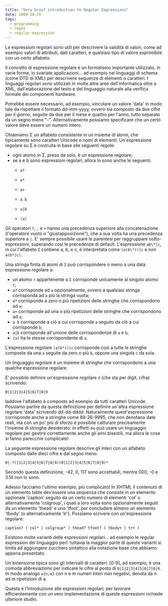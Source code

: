 ```yaml
---
title: "Very brief introduction to Regular Expressions"
date: 2009-10-25
tags:
  - programming
  - regex
  - regular-expression
---
```

Le espressioni regolari sono utili per descrivere la validità di valori, come ad esempio valori di attributi, dati caratteri, e qualsiasi tipo di valore esprimibile con un certo alfabeto.

Il concetto di espressione regolare è un formalismo importante utilizzato, in varie forme, in svariate applicazioni... ad esempio nei linguaggi di schema (come DTD di XML) per descrivere sequenze di elementi o caratteri. I linguaggi regolari sono utilizzati in molte altre aree dell'informatica oltre a XML, dall'elaborazione del testo e del linguaggio naturale alla verifica formale dei componenti hardware.

Potrebbe essere necessario, ad esempio, vincolare un valore 'data' in modo tale da rispettare il formato dd-mm-yyyy, ovvero sia composto da due cifre per il giorno, seguite da due per il mese e quattro per l'anno, tutto separato da un segno meno "-". Alternativamente possiamo specificare che un certo valore deve essere un numero intero.

Chiamiamo Σ un alfabeto consistente in un insieme di atomi, che tipicamente sono caratteri Unicode o nomi di elementi. Un'espressione regolare su Σ è costruita in base alle seguenti regole:

<!-- truncate -->

  * ogni atomo in Σ, preso da solo, è un espressione regolare;
  * se a e b sono espressioni regolari, allora lo sono anche le seguenti:
      * `a?`

      * `a*`

      * `a+`

      * `a b`

      * `a|b`

      * `(a)`

Gli operatori `?`, `,` e `+` hanno una precedenza superiore alla concatenazione (l'operatore vuoto o "giustapposizione"), che a sua volta ha una precedenza superiore a `|`. E' sempre possibile usare le parentesi per raggruppare sotto-espressioni, superando così le precedenze di default. L'espressione `ab\*|c`, in cui l'alfabeto `Σ` contiene a, b, e c, è interpretata come `(a(b\*))|c` e non `a(b*|c)`.

Una stringa finita di atomi di `Σ` può corrispondere o meno a una data espressione regolare a:

  * un atomo `r` appartenente a `Σ` corrisponde unicamente al singolo atomo `r`;
  * `a?` corrisponde ad `a` opzionalmente, ovvero a qualsiasi stringa corrisponda ad `a` più la stringa vuota;
  * `a*` corrisponde a zero o più ripetizioni delle stringhe che corrispondono ad `a`;
  * `a+` corrisponde ad una o più ripetizioni delle stringhe che corrispondono ad `a`;
  * `a b` corrisponde a ciò a cui corrisponde `a` seguito da ciò a cui corrisponde `b`;
  * `a|b` corrisponde all'unione delle corrispondenze di `a` e `b`;
  * `(a)` ha le stesse corrispondente di `a`.

L'espressione regolare `(a(b*))|c` corrisponde così a tutte le stringhe composte da una `a` seguite da zero o più `b`, oppure una singola `c` da sola.

Un linguaggio regolare è un insieme di stringhe che corrispondono a una qualche espressione regolare.

E' possibile definire un'espressione regolare `d` (che sta per digit, cifra) scrivendo:

```
0|1|2|3|4|5|6|7|8|9
```

laddove l'alfabeto è composto ad esempio da tutti caratteri Unicode. Possiamo partire da questa definizione per definire un'altra espressione regolare 'data' scrivendo dd-dd-dddd. Naturalmente quest'espressione corrisponde anche a stringhe come 88-26-9995, che non denotano date reali, ma con un po' più di sforzo è possibile catturare precisamente l'insieme di stringhe desiderato: in effetti su può usare un linguaggio regolare per gestire correttamente anche gli anni bisestili, ma allora le cose si fanno parecchie complicate!

La seguente espressione regolare descrive gli interi con un alfabeto composto dalle dieci cifre e dal segno meno:

```
0|-?(|1|2|3|4|5|6|7|8|9)(0|1|2|3|4|5|6|7|8|9)*
```

Secondo questa definizione, -42, 0, 117 sono accettabili, mentre 000, -0 e 3.14 non lo sono.

Adesso facciamo l'ultimo esempio, più complicato! In XHTML il contenuto di un elemento table dev'essere una sequenza che consiste in un elemento opzionale 'caption' seguito da un certo numero di elementi 'col' o alternativamente 'colgroup', i quali a loro volta sono opzionalmente seguiti da un elemento 'thead' e uno 'tfoot', per concludere almeno un elemento 'tbody' (o alternativamente 'tr'). Possiamo scrivere con un'espressione regolare:

```
caption? ( col* | colgroup* ) thead? tfoot? ( tbody+ | tr+ )
```

Esistono molte varianti delle espressioni regolari... ad esempio le regular expression del linguaggio perl: tuttavia la maggior parte di queste varianti si limita ad aggiungere zucchero sintattico alla notazione base che abbiamo appena presentato.

Un'estensione tipica sono gli intervalli di caratteri: [0-9], ad esempio, è una comoda abbreviazione per indicare le cifre al posto di `0|1|2|3|4|5|6|7|8|9`. In modo analogo `a{n,m}` con n e m numeri interi non negativi, denota da n ad m ripetizioni di a.

Questa è l'introduzione alle espressioni regolari; per lavorare efficientemente con un vero implementazione di queste espressioni richiede ulteriore studio.
